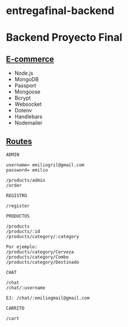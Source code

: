 # entregafinal-backend 
# Backend Proyecto Final

## <u> E-commerce </u>

- Node.js
- MongoDB
- Passport
- Mongoose
- Bcrypt
- Websocket
- Dotenv
- Handlebars
- Nodemailer

## <u> Routes </u>

```
ADMIN

username= emiliogril@gmail.com
password= emilio

/products/admin
/order
```

```
REGISTRO

/register
```

```
PRODUCTOS

/products
/products/:id
/products/category/:category

Por ejemplo: 
/products/category/Cerveza
/products/category/Combo
/products/category/Destinado
```

```
CHAT

/chat
/chat/:username

EJ: /chat/:emiliogmail@gmail.com
```

```
CARRITO

/cart
```
